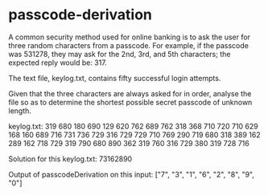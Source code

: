 # passcode-derivation

A common security method used for online banking is to ask the user for three random characters from a passcode. For example, if the passcode was 531278, they may ask for the 2nd, 3rd, and 5th characters; the expected reply would be: 317.

The text file, keylog.txt, contains fifty successful login attempts.

Given that the three characters are always asked for in order, analyse the file so as to determine the shortest possible secret passcode of unknown length.

keylog.txt:
319 680 180 690 129 620 762 689 762 318 368 710 720 710 629 168 160 689 716 731 736 729 316 729 729 710 769 290 719 680 318 389 162 289 162 718 729 319 790 680 890 362 319 760 316 729 380 319 728 716

Solution for this keylog.txt:
73162890

Output of passcodeDerivation on this input:
["7", "3", "1", "6", "2", "8", "9", "0"]
